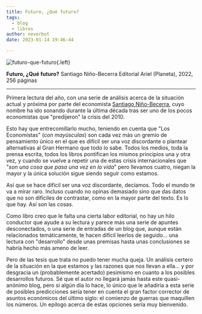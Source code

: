 ```yaml
---
title: Futuro, ¿Qué futuro?
tags:
  - blog
  - libros
author: neverbot
date: 2023-01-14 19:46:44

---
```


![futuro-que-futuro](./futuro-¿que-futuro/futuro-que-futuro.jpg){.left}

**Futuro, ¿Qué futuro?**
Santiago Niño-Becerra
Editorial Ariel (Planeta), 2022, 256 páginas 

---

Primera lectura del año, con una serie de análisis acerca de la situación actual y próxima por parte del economista [Santiago Niño-Becerra](https://sninobecerra.com/), cuyo nombre ha ido sonando durante la última década tras ser uno de los pocos economistas que "predijeron" la crisis del 2010. 

Esto hay que entrecomillarlo mucho, teniendo en cuenta que "Los Economistas" (*con mayúsculas*) son cada vez más un gremio de pensamiento único en el que es difícil ser una voz discordante o plantear alternativas al Gran Hermano que todo lo sabe. Todos los medios, toda la prensa escrita, todos los libros pontifican los mismos principios una y otra vez, y cuando se vuelve a repetir una de estas crisis internacionales que "*son una cosa que pasa una vez en la vida*" pero llevamos cuatro, niegan la mayor y la única solución sigue siendo seguir como estamos.

Así que se hace difícil ser una voz discordante, decíamos. Todo el mundo te va a mirar raro. Incluso cuando no opinas demasiado sino que das datos que no son difíciles de contrastar, como en la mayor parte del texto. Es lo que hay. Así son las cosas.

Como libro creo que le falta una cierta labor editorial, no hay un hilo conductor que ayude a su lectura y parece más una serie de apuntes desconectados, o una serie de entradas de un blog que, aunque están relacionados temáticamente, te hacen difícil leerlos de seguido... una lectura con "desarrollo" desde unas premisas hasta unas conclusiones se habría hecho más ameno de leer.

Pero de las tesis que trata no puedo tener mucha queja. Un análisis certero de la situación en la que estamos y las razones que nos llevan a ella... y por desgracia un (probablemente acertado) pesimismo en cuanto a los posibles desarrollos futuros. Sé que el autor no llegará jamás hasta este quasi-anónimo blog, pero si algún día lo hace, lo único que le añadiría a esta serie de posibles predicciones sería tener en cuenta el gran factor corrector de asuntos económicos del último siglo: el comienzo de guerras que maquillen los números. Un epílogo acerca de estas opciones sería muy bienvenido.
